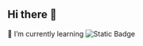 ## Hi there 👋

<!--
**zwen-yirochi/zwen-yirochi** is a ✨ _special_ ✨ repository because its `README.md` (this file) appears on your GitHub profile.
-->

🌱 I’m currently learning
<img alt="Static Badge" src="https://img.shields.io/badge/Java-white?style=for-the-badge&logo=dd&logoColor=9999&logoSize=200&labelColor=%23990&color=gray">
